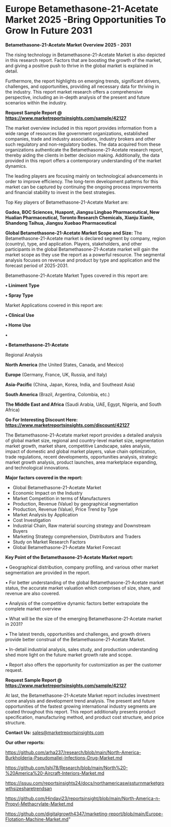# Europe Betamethasone-21-Acetate Market 2025 -Bring Opportunities To Grow In Future 2031

<Strong> Betamethasone-21-Acetate Market Overview 2025 - 2031</strong>

The rising technology in Betamethasone-21-Acetate Market is also depicted in this research report. Factors that are boosting the growth of the market, and giving a positive push to thrive in the global market is explained in detail.

Furthermore, the report highlights on emerging trends, significant drivers, challenges, and opportunities, providing all necessary data for thriving in the industry. This report market research offers a comprehensive perspective, including an in-depth analysis of the present and future scenarios within the industry.

<strong>Request Sample Report @ <a href=https://www.marketreportsinsights.com/sample/42127>https://www.marketreportsinsights.com/sample/42127</a></strong>

The market overview included in this report provides information from a wide range of resources like government organizations, established companies, trade and industry associations, industry brokers and other such regulatory and non-regulatory bodies. The data acquired from these organizations authenticate the Betamethasone-21-Acetate research report, thereby aiding the clients in better decision making. Additionally, the data provided in this report offers a contemporary understanding of the market dynamics.

The leading players are focusing mainly on technological advancements in order to improve efficiency. The long-term development patterns for this market can be captured by continuing the ongoing process improvements and financial stability to invest in the best strategies.

Top Key players of Betamethasone-21-Acetate Market are:

<strong>Gadea, BOC Sciences, Huapont, Jiangsu Lingbao Pharmaceutical, New Hualian Pharmaceutical, Toronto Research Chemicals, Xianju Xianle, Shandong Taihua, Jiangsu Xuebao Pharmaceutical</strong>

<strong><b>Global Betamethasone-21-Acetate Market Scope and Size:</b></strong>
The Betamethasone-21-Acetate market is declared segment by company, region (country), type, and application. Players, stakeholders, and other participants in the global Betamethasone-21-Acetate market will gain the market scope as they use the report as a powerful resource. The segmental analysis focuses on revenue and product by type and application and the forecast period of 2025-2031.

Betamethasone-21-Acetate Market Types covered in this report are:

<strong>•  Liniment Type

•  Spray Type</strong>

Market Applications covered in this report are:

<strong>•  Clinical Use

•  Home Use

•  

•  Betamethasone-21-Acetate</strong> 

Regional Analysis

<strong>North America</strong> (the United States, Canada, and Mexico)

<strong>Europe</strong> (Germany, France, UK, Russia, and Italy)

<strong>Asia-Pacific</strong> (China, Japan, Korea, India, and Southeast Asia)

<strong>South America</strong> (Brazil, Argentina, Colombia, etc.)

<strong>The Middle East and Africa</strong> (Saudi Arabia, UAE, Egypt, Nigeria, and South Africa)

<strong>Go For Interesting Discount Here: <a href=https://www.marketreportsinsights.com/discount/42127>https://www.marketreportsinsights.com/discount/42127</a></strong>

The Betamethasone-21-Acetate market report provides a detailed analysis of global market size, regional and country-level market size, segmentation market growth, market share, competitive Landscape, sales analysis, impact of domestic and global market players, value chain optimization, trade regulations, recent developments, opportunities analysis, strategic market growth analysis, product launches, area marketplace expanding, and technological innovations.

<strong><b>Major factors covered in the report:</b></strong>
<ul>
  <li>Global Betamethasone-21-Acetate Market </li>
  <li>Economic Impact on the Industry</li>
  <li>Market Competition in terms of Manufacturers</li>
  <li>Production, Revenue (Value) by geographical segmentation</li>
  <li>Production, Revenue (Value), Price Trend by Type</li>
  <li>Market Analysis by Application</li>
  <li>Cost Investigation</li>
  <li>Industrial Chain, Raw material sourcing strategy and Downstream Buyers</li>
  <li>Marketing Strategy comprehension, Distributors and Traders</li>
  <li>Study on Market Research Factors</li>
  <li>Global Betamethasone-21-Acetate Market Forecast</li>
</ul>

<strong><b>Key Point of the Betamethasone-21-Acetate Market report:</b></strong>

• Geographical distribution, company profiling, and various other market segmentation are provided in the report.

• For better understanding of the global Betamethasone-21-Acetate market status, the accurate market valuation which comprises of size, share, and revenue are also covered.

• Analysis of the competitive dynamic factors better extrapolate the complete market overview

• What will be the size of the emerging Betamethasone-21-Acetate market in 2031?

• The latest trends, opportunities and challenges, and growth drivers provide better construal of the Betamethasone-21-Acetate Market.

• In-detail industrial analysis, sales study, and production understanding shed more light on the future market growth rate and scope.

• Report also offers the opportunity for customization as per the customer request.

<strong>Request Sample Report @ <a href=https://www.marketreportsinsights.com/sample/42127>https://www.marketreportsinsights.com/sample/42127</a></strong>

At last, the Betamethasone-21-Acetate Market report includes investment come analysis and development trend analysis. The present and future opportunities of the fastest growing international industry segments are coated throughout this report. This report additionally presents product specification, manufacturing method, and product cost structure, and price structure.

<strong>Contact Us:</strong>
sales@marketreportsinsights.com

<strong>Our other reports:</strong>

<a href=https://github.com/arha237/research/blob/main/North-America-Burkholderia-Pseudomallei-Infections-Drug-Market.md>https://github.com/arha237/research/blob/main/North-America-Burkholderia-Pseudomallei-Infections-Drug-Market.md</a>

<a href=https://github.com/Ishi78/Research/blob/main/North%20-%20America%20-Aircraft-Interiors-Market.md>https://github.com/Ishi78/Research/blob/main/North%20-%20America%20-Aircraft-Interiors-Market.md</a>

<a href=https://issuu.com/reportsinsights24/docs/northamericaswissturnmarketgrowthsizesharetrendsan>https://issuu.com/reportsinsights24/docs/northamericaswissturnmarketgrowthsizesharetrendsan</a>

<a href=https://github.com/Hindavi23/reportsinsight/blob/main/North-America-n-Propyl-Methacrylate-Market.md>https://github.com/Hindavi23/reportsinsight/blob/main/North-America-n-Propyl-Methacrylate-Market.md</a>

<a href=https://github.com/digitalgrowth4347/marketing-report/blob/main/Europe-Flotation-Machine-Market.md>https://github.com/digitalgrowth4347/marketing-report/blob/main/Europe-Flotation-Machine-Market.md</a>"
